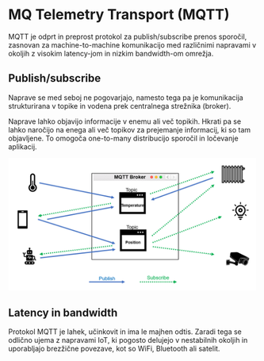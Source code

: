 # **MQ Telemetry Transport (MQTT)**

MQTT je odprt in preprost protokol za publish/subscribe prenos sporočil, zasnovan za machine-to-machine komunikacijo med različnimi napravami v okoljih z visokim latency-jom in nizkim bandwidth-om omrežja.

## **Publish/subscribe**

Naprave se med seboj ne pogovarjajo, namesto tega pa je komunikacija strukturirana v topike in vodena prek centralnega strežnika (broker).

Naprave lahko objavijo informacije v enemu ali več topikih. Hkrati pa se lahko naročijo na enega ali več topikov za prejemanje informacij, ki so tam objavljene. To omogoča one-to-many distribucijo sporočil in ločevanje aplikacij.

<img src="Slike/MQTT_delovanje.png" width="500" alt="Kako deluje MQTT">

## **Latency in bandwidth**

Protokol MQTT je lahek, učinkovit in ima le majhen odtis. Zaradi tega se odlično ujema z napravami IoT, ki pogosto delujejo v nestabilnih okoljih in uporabljajo brezžične povezave, kot so WiFi, Bluetooth ali satelit.